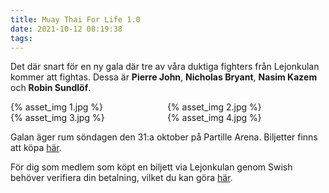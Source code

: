 ```yaml
---
title: Muay Thai For Life 1.0
date: 2021-10-12 08:19:38
tags:
---
```


Det där snart för en ny gala där tre av våra duktiga fighters från Lejonkulan kommer att fightas. Dessa är **Pierre John**, **Nicholas Bryant**, **Nasim Kazem** och **Robin Sundlöf**.

<div style="display: inline-block; width: 49%;">
	{% asset_img 1.jpg %}
</div>
<div style="display: inline-block; width: 49%;">
	{% asset_img 2.jpg %}
</div>
<div style="display: inline-block; width: 49%;">
	{% asset_img 3.jpg %}
</div>
<div style="display: inline-block; width: 49%;">
	{% asset_img 4.jpg %}
</div>

Galan äger rum söndagen den 31:a oktober på Partille Arena. Biljetter finns att köpa [här](https://www.tickster.com/sv/events/32ere50egzdfwyn/2021-10-31/muay-thai-for-life).

För dig som medlem som köpt en biljett via Lejonkulan genom Swish behöver verifiera din betalning, vilket du kan göra [här](/verifiera-mtf-gala-betalning).